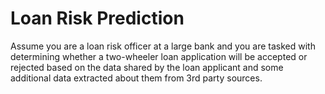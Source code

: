 # Loan Risk Prediction

Assume you are a loan risk officer at a large bank and you are tasked with determining whether a two-wheeler loan application will be accepted or rejected based on the data shared by the loan applicant and some additional data extracted about them from 3rd party sources.
